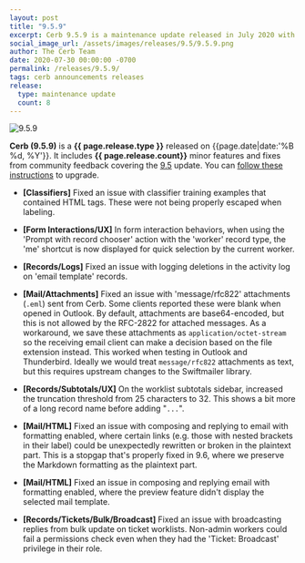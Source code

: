 ```yaml
---
layout: post
title: "9.5.9"
excerpt: Cerb 9.5.9 is a maintenance update released in July 2020 with 8 minor features and fixes from community feedback.
social_image_url: /assets/images/releases/9.5/9.5.9.png
author: The Cerb Team
date: 2020-07-30 00:00:00 -0700
permalink: /releases/9.5.9/
tags: cerb announcements releases
release:
  type: maintenance update
  count: 8
---
```


<div class="cerb-screenshot">
<img src="{{page.social_image_url}}" class="screenshot" alt="9.5.9">
</div>

**Cerb (9.5.9)** is a **{{ page.release.type }}** released on {{page.date|date:'%B %d, %Y'}}. It includes **{{ page.release.count}}** minor features and fixes from community feedback covering the [9.5](/releases/9.5/) update.  You can [follow these instructions](/docs/upgrading/) to upgrade.

* **[Classifiers]** Fixed an issue with classifier training examples that contained HTML tags. These were not being properly escaped when labeling.

* **[Form Interactions/UX]** In form interaction behaviors, when using the 'Prompt with record chooser' action with the 'worker' record type, the 'me' shortcut is now displayed for quick selection by the current worker.

* **[Records/Logs]** Fixed an issue with logging deletions in the activity log on 'email template' records.

* **[Mail/Attachments]** Fixed an issue with 'message/rfc822' attachments (`.eml`) sent from Cerb. Some clients reported these were blank when opened in Outlook. By default, attachments are base64-encoded, but this is not allowed by the RFC-2822 for attached messages. As a workaround, we save these attachments as `application/octet-stream` so the receiving email client can make a decision based on the file extension instead. This worked when testing in Outlook and Thunderbird. Ideally we would treat `message/rfc822` attachments as text, but this requires upstream changes to the Swiftmailer library.

* **[Records/Subtotals/UX]** On the worklist subtotals sidebar, increased the truncation threshold from 25 characters to 32. This shows a bit more of a long record name before adding "`...`". 

* **[Mail/HTML]** Fixed an issue with composing and replying to email with formatting enabled, where certain links (e.g. those with nested brackets in their label) could be unexpectedly rewritten or broken in the plaintext part. This is a stopgap that's properly fixed in 9.6, where we preserve the Markdown formatting as the plaintext part.
 
* **[Mail/HTML]** Fixed an issue in composing and replying email with formatting enabled, where the preview feature didn't display the selected mail template.

* **[Records/Tickets/Bulk/Broadcast]** Fixed an issue with broadcasting replies from bulk update on ticket worklists. Non-admin workers could fail a permissions check even when they had the 'Ticket: Broadcast' privilege in their role.
